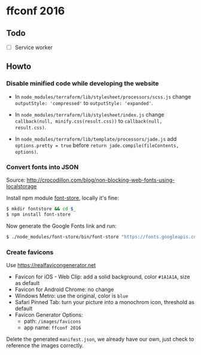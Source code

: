 ffconf 2016
===============

## Todo

* [ ] Service worker


## Howto

### Disable minified code while developing the website

* In `node_modules/terraform/lib/stylesheet/processors/scss.js` change `outputStyle: 'compressed'` to `outputStyle: 'expanded'`.

* In `node_modules/terraform/lib/stylesheet/index.js` change `callback(null, minify.css(result.css))` to `callback(null, result.css)`.

* In  `node_modules/terraform/lib/template/processors/jade.js` add `options.pretty = true` before `return jade.compile(fileContents, options)`.


### Convert fonts into JSON

Source: http://crocodillon.com/blog/non-blocking-web-fonts-using-localstorage

Install npm module [font-store](https://github.com/CrocoDillon/font-store), locally it's fine:

```bash
$ mkdir fontstore && cd $_
$ npm install font-store
```

Now generate the Google Fonts link and run:

```bash
$ ./node_modules/font-store/bin/font-store "https://fonts.googleapis.com/css?family=Anonymous+Pro|Rubik:700"
```


### Create favicons

Use https://realfavicongenerator.net

* Favicon for iOS - Web Clip: add a solid background, color `#1A1A1A`, size as default
* Favicon for Android Chrome: no change
* Windows Metro: use the original, color is `blue`
* Safari Pinned Tab: turn your picture into a monochrom icon, threshold as default
* Favicon Generator Options:
  * path: `/images/favicons`
  * app name: `ffconf 2016`

Delete the generated `manifest.json`, we already have our own, just check to reference the images correctly.